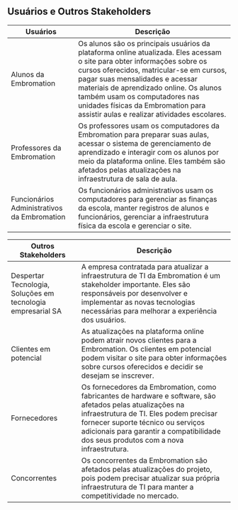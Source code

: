 ## Usuários e Outros Stakeholders
| Usuários | Descrição |
| ------------- | ------------- |
| Alunos da Embromation | Os alunos são os principais usuários da plataforma online atualizada. Eles acessam o site para obter informações sobre os cursos oferecidos, matricular-se em cursos, pagar suas mensalidades e acessar materiais de aprendizado online. Os alunos também usam os computadores nas unidades físicas da Embromation para assistir aulas e realizar atividades escolares. |
| Professores da Embromation | Os professores usam os computadores da Embromation para preparar suas aulas, acessar o sistema de gerenciamento de aprendizado e interagir com os alunos por meio da plataforma online. Eles também são afetados pelas atualizações na infraestrutura de sala de aula. |
| Funcionários Administrativos da Embromation | Os funcionários administrativos usam os computadores para gerenciar as finanças da escola, manter registros de alunos e funcionários, gerenciar a infraestrutura física da escola e gerenciar o site. |

| Outros Stakeholders | Descrição |
| ------------- | ------------- |
| Despertar Tecnologia, Soluções em tecnologia empresarial SA | A empresa contratada para atualizar a infraestrutura de TI da Embromation é um stakeholder importante. Eles são responsáveis por desenvolver e implementar as novas tecnologias necessárias para melhorar a experiência dos usuários. |
| Clientes em potencial | As atualizações na plataforma online podem atrair novos clientes para a Embromation. Os clientes em potencial podem visitar o site para obter informações sobre cursos oferecidos e decidir se desejam se inscrever. |
| Fornecedores | Os fornecedores da Embromation, como fabricantes de hardware e software, são afetados pelas atualizações na infraestrutura de TI. Eles podem precisar fornecer suporte técnico ou serviços adicionais para garantir a compatibilidade dos seus produtos com a nova infraestrutura. |
| Concorrentes | Os concorrentes da Embromation são afetados pelas atualizações do projeto, pois podem precisar atualizar sua própria infraestrutura de TI para manter a competitividade no mercado. |